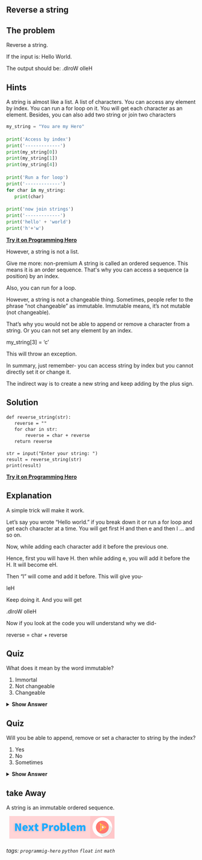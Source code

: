 ## Reverse a string

## The problem
Reverse a string. 

If the input is: Hello World.

The output should be: .dlroW olleH

## Hints
A string is almost like a list. A list of characters. You can access any element by index. You can run a for loop on it. You will get each character as an element. Besides, you can also add two string or join two characters


```python
my_string = "You are my Hero"
 
print('Access by index')
print('-------------')
print(my_string[0])
print(my_string[1])
print(my_string[4])
 
print('Run a for loop')
print('-------------')
for char in my_string:
   print(char)
 
print('now join strings')
print('-------------')
print('hello' + 'world')
print('h'+'w')
```

**[Try it on Programming Hero](https://play.google.com/store/apps/details?id=com.learnprogramming.codecamp)**

However, a string is not a list.

Give me more: non-premium
A string is called an ordered sequence. This means it is an order sequence. That's why you can access a sequence (a position) by an index. 

Also, you can run for a loop. 

However, a string is not a changeable thing. Sometimes, people refer to the phrase “not changeable” as immutable. Immutable means, it’s not mutable (not changeable). 

That’s why you would not be able to append or remove a character from a string. Or you can not set any element by an index. 

my_string[3] = ‘c’

This will throw an exception. 

In summary, just remember- you can access string by index but you cannot directly set it or change it.

The indirect way is to create a new string and keep adding by the plus sign. 

## Solution
 
```python=
def reverse_string(str):
   reverse = ""
   for char in str:
       reverse = char + reverse
   return reverse
 
str = input("Enter your string: ")
result = reverse_string(str)
print(result)
```
 
**[Try it on Programming Hero](https://play.google.com/store/apps/details?id=com.learnprogramming.codecamp)**

## Explanation
A simple trick will make it work. 

Let’s say you wrote “Hello world.” if you break down it or run a for loop and get each character at a time. You will get first H and then e and then l … and so on.

Now, while adding each character add it before the previous one. 

Hence, first you will have H. then while adding e, you will add it before the H. It will become eH. 

Then “l” will come and add it before. This will give you-

leH

Keep doing it. And you will get

.dlroW olleH

Now if you look at the code you will understand why we did- 

reverse = char + reverse

## Quiz
What does it mean by the word immutable?
1. Immortal
2. Not changeable
3. Changeable


<details>
 <summary><b>Show Answer</b></summary>
   <p>The answer is: 2</p>
 </details>

## Quiz
Will you be able to append, remove or set a character to string by the index?

1. Yes
2. No
3. Sometimes

<details>
 <summary><b>Show Answer</b></summary>
   <p>The answer is: 2</p>
 </details>

## take Away
A string is an immutable ordered sequence. 


&nbsp;
[![Next Page](../assets/next-button.png)](Reverse-String-(stack).md)
&nbsp;

###### tags: `programmig-hero` `python` `float` `int` `math`
